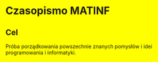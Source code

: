 <html style="background-color: yellow;">
  
# Czasopismo MATINF

## Cel

Próba porządkowania powszechnie znanych pomysłów i idei programowania i informatyki.

